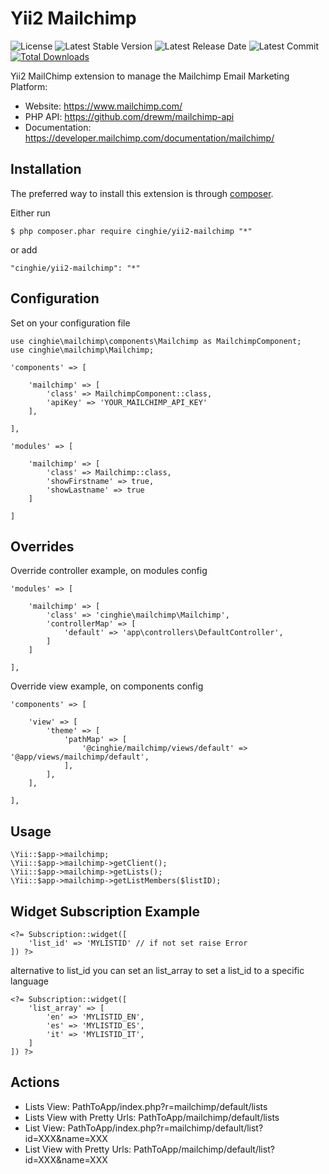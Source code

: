 Yii2 Mailchimp
==============

![License](https://img.shields.io/packagist/l/cinghie/yii2-mailchimp.svg)
![Latest Stable Version](https://img.shields.io/github/release/cinghie/yii2-mailchimp.svg)
![Latest Release Date](https://img.shields.io/github/release-date/cinghie/yii2-mailchimp.svg)
![Latest Commit](https://img.shields.io/github/last-commit/cinghie/yii2-mailchimp.svg)
[![Total Downloads](https://img.shields.io/packagist/dt/cinghie/yii2-mailchimp.svg)](https://packagist.org/packages/cinghie/yii2-mailchimp)

Yii2 MailChimp extension to manage the Mailchimp Email Marketing Platform:

 - Website: https://www.mailchimp.com/
 - PHP API: https://github.com/drewm/mailchimp-api
 - Documentation: https://developer.mailchimp.com/documentation/mailchimp/

Installation
------------

The preferred way to install this extension is through [composer](http://getcomposer.org/download/).

Either run

```
$ php composer.phar require cinghie/yii2-mailchimp "*"
```

or add

```
"cinghie/yii2-mailchimp": "*"
```

Configuration
-------------

Set on your configuration file

```
use cinghie\mailchimp\components\Mailchimp as MailchimpComponent;
use cinghie\mailchimp\Mailchimp;

'components' => [

	'mailchimp' => [
		'class' => MailchimpComponent::class,
		'apiKey' => 'YOUR_MAILCHIMP_API_KEY'
	],

],

'modules' => [ 
    
    'mailchimp' => [
        'class' => Mailchimp::class,
        'showFirstname' => true,
        'showLastname' => true
    ]
    
]
```

## Overrides

Override controller example, on modules config

```
'modules' => [ 

	'mailchimp' => [
		'class' => 'cinghie\mailchimp\Mailchimp',
		'controllerMap' => [
			'default' => 'app\controllers\DefaultController',
		]
	]
	
],
```

Override view example, on components config

```
'components' => [ 

	'view' => [
		'theme' => [
			'pathMap' => [
				'@cinghie/mailchimp/views/default' => '@app/views/mailchimp/default',
			],
		],
	],
	
],
```

Usage
---------------------------

```
\Yii::$app->mailchimp;
\Yii::$app->mailchimp->getClient();
\Yii::$app->mailchimp->getLists();
\Yii::$app->mailchimp->getListMembers($listID);
```

Widget Subscription Example
---------------------------

```
<?= Subscription::widget([
    'list_id' => 'MYLISTID' // if not set raise Error
]) ?>
```

alternative to list_id you can set an list_array to set a list_id to a specific language

```
<?= Subscription::widget([
    'list_array' => [
        'en' => 'MYLISTID_EN',
        'es' => 'MYLISTID_ES',
        'it' => 'MYLISTID_IT',                        
    ]
]) ?>
```

Actions
-------

<ul> 
  <li>Lists View: PathToApp/index.php?r=mailchimp/default/lists</li>
  <li>Lists View with Pretty Urls: PathToApp/mailchimp/default/lists</li>
  <li>List View: PathToApp/index.php?r=mailchimp/default/list?id=XXX&name=XXX</li>
  <li>List View with Pretty Urls: PathToApp/mailchimp/default/list?id=XXX&name=XXX</li>
</ul>

